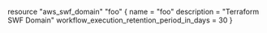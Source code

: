 resource "aws_swf_domain" "foo" {
  name                                        = "foo"
  description                                 = "Terraform SWF Domain"
  workflow_execution_retention_period_in_days = 30
}

